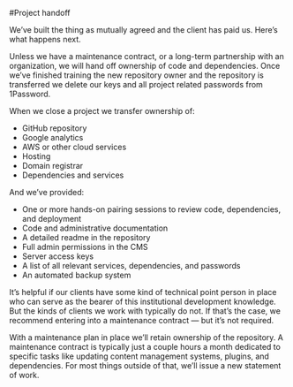 #Project handoff

We’ve built the thing as mutually agreed and the client has paid us. Here’s what happens next.

Unless we have a maintenance contract, or a long-term partnership with an organization, we will hand off ownership of code and dependencies. Once we’ve finished training the new repository owner and the repository is transferred we delete our keys and all project related passwords from 1Password.

When we close a project we transfer ownership of:

- GitHub repository
- Google analytics
- AWS or other cloud services
- Hosting
- Domain registrar
- Dependencies and services

And we’ve provided:

- One or more hands-on pairing sessions to review code, dependencies, and deployment
- Code and administrative documentation
- A detailed readme in the repository
- Full admin permissions in the CMS
- Server access keys
- A list of all relevant services, dependencies, and passwords
- An automated backup system

It’s helpful if our clients have some kind of technical point person in place who can serve as the bearer of this institutional development knowledge. But the kinds of clients we work with typically do not. If that’s the case, we recommend entering into a maintenance contract — but it’s not required.

With a maintenance plan in place we’ll retain ownership of the repository. A maintenance contract is typically just a couple hours a month dedicated to specific tasks like updating content management systems, plugins, and dependencies. For most things outside of that, we’ll issue a new statement of work. 